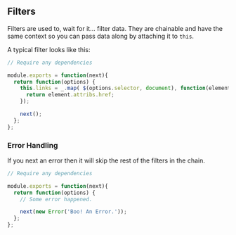 ## Filters
Filters are used to, wait for it... filter data. They are chainable and have the same context so you can pass data along by  attaching it to `this`.

A typical filter looks like this:

```js
// Require any dependencies

module.exports = function(next){
  return function(options) {
    this.links = _.map( $(options.selector, document), function(element){
      return element.attribs.href;
    });

    next();
  };
};
```

### Error Handling
If you next an error then it will skip the rest of the filters in the chain.

```js
// Require any dependencies

module.exports = function(next){
  return function(options) {
    // Some error happened.

    next(new Error('Boo! An Error.'));
  };
};
```